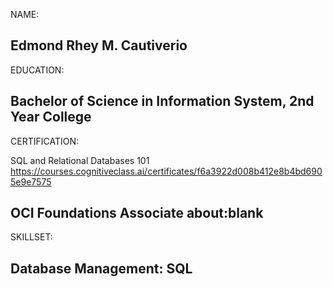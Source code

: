 NAME:

Edmond Rhey M. Cautiverio
----------------------------------------------------------
EDUCATION:

Bachelor of Science in Information System, 2nd Year College
------------------------------------------------------------
CERTIFICATION:

SQL and Relational Databases 101
https://courses.cognitiveclass.ai/certificates/f6a3922d008b412e8b4bd6905e9e7575

OCI Foundations Associate
about:blank
--------------------------------------------------------------
SKILLSET:

Database Management: SQL
--------------------------------------------------------------
